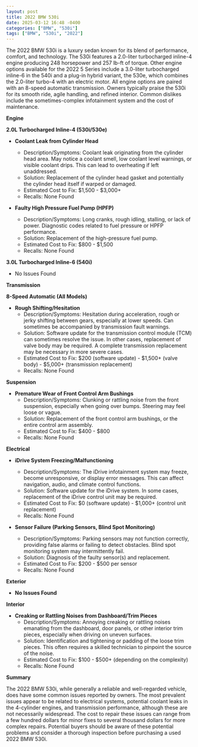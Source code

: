 ```yaml
---
layout: post
title: 2022 BMW 530i
date: 2025-03-12 16:48 -0400
categories: ["BMW", "530i"]
tags: ["BMW", "530i", "2022"]
---
```

The 2022 BMW 530i is a luxury sedan known for its blend of performance, comfort, and technology. The 530i features a 2.0-liter turbocharged inline-4 engine producing 248 horsepower and 257 lb-ft of torque. Other engine options available for the 2022 5 Series include a 3.0-liter turbocharged inline-6 in the 540i and a plug-in hybrid variant, the 530e, which combines the 2.0-liter turbo-4 with an electric motor. All engine options are paired with an 8-speed automatic transmission. Owners typically praise the 530i for its smooth ride, agile handling, and refined interior. Common dislikes include the sometimes-complex infotainment system and the cost of maintenance.

**Engine**

**2.0L Turbocharged Inline-4 (530i/530e)**

*   **Coolant Leak from Cylinder Head**
    *   Description/Symptoms: Coolant leak originating from the cylinder head area. May notice a coolant smell, low coolant level warnings, or visible coolant drips. This can lead to overheating if left unaddressed.
    *   Solution: Replacement of the cylinder head gasket and potentially the cylinder head itself if warped or damaged.
    *   Estimated Cost to Fix: $1,500 - $3,000+
    *   Recalls: None Found

*   **Faulty High Pressure Fuel Pump (HPFP)**
    *   Description/Symptoms: Long cranks, rough idling, stalling, or lack of power. Diagnostic codes related to fuel pressure or HPFP performance.
    *   Solution: Replacement of the high-pressure fuel pump.
    *   Estimated Cost to Fix: $800 - $1,500
    *   Recalls: None Found

**3.0L Turbocharged Inline-6 (540i)**

*   No Issues Found

**Transmission**

**8-Speed Automatic (All Models)**

*   **Rough Shifting/Hesitation**
    *   Description/Symptoms: Hesitation during acceleration, rough or jerky shifting between gears, especially at lower speeds. Can sometimes be accompanied by transmission fault warnings.
    *   Solution: Software update for the transmission control module (TCM) can sometimes resolve the issue. In other cases, replacement of valve body may be required. A complete transmission replacement may be necessary in more severe cases.
    *   Estimated Cost to Fix: $200 (software update) - $1,500+ (valve body) - $5,000+ (transmission replacement)
    *   Recalls: None Found

**Suspension**

*   **Premature Wear of Front Control Arm Bushings**
    *   Description/Symptoms: Clunking or rattling noise from the front suspension, especially when going over bumps. Steering may feel loose or vague.
    *   Solution: Replacement of the front control arm bushings, or the entire control arm assembly.
    *   Estimated Cost to Fix: $400 - $800
    *   Recalls: None Found

**Electrical**

*   **iDrive System Freezing/Malfunctioning**
    *   Description/Symptoms: The iDrive infotainment system may freeze, become unresponsive, or display error messages. This can affect navigation, audio, and climate control functions.
    *   Solution: Software update for the iDrive system. In some cases, replacement of the iDrive control unit may be required.
    *   Estimated Cost to Fix: $0 (software update) - $1,000+ (control unit replacement)
    *   Recalls: None Found

*   **Sensor Failure (Parking Sensors, Blind Spot Monitoring)**
    *   Description/Symptoms: Parking sensors may not function correctly, providing false alarms or failing to detect obstacles. Blind spot monitoring system may intermittently fail.
    *   Solution: Diagnosis of the faulty sensor(s) and replacement.
    *   Estimated Cost to Fix: $200 - $500 per sensor
    *   Recalls: None Found

**Exterior**

*   **No Issues Found**

**Interior**

*   **Creaking or Rattling Noises from Dashboard/Trim Pieces**
    *   Description/Symptoms: Annoying creaking or rattling noises emanating from the dashboard, door panels, or other interior trim pieces, especially when driving on uneven surfaces.
    *   Solution: Identification and tightening or padding of the loose trim pieces. This often requires a skilled technician to pinpoint the source of the noise.
    *   Estimated Cost to Fix: $100 - $500+ (depending on the complexity)
    *   Recalls: None Found

**Summary**

The 2022 BMW 530i, while generally a reliable and well-regarded vehicle, does have some common issues reported by owners. The most prevalent issues appear to be related to electrical systems, potential coolant leaks in the 4-cylinder engines, and transmission performance, although these are not necessarily widespread. The cost to repair these issues can range from a few hundred dollars for minor fixes to several thousand dollars for more complex repairs. Potential buyers should be aware of these potential problems and consider a thorough inspection before purchasing a used 2022 BMW 530i.

